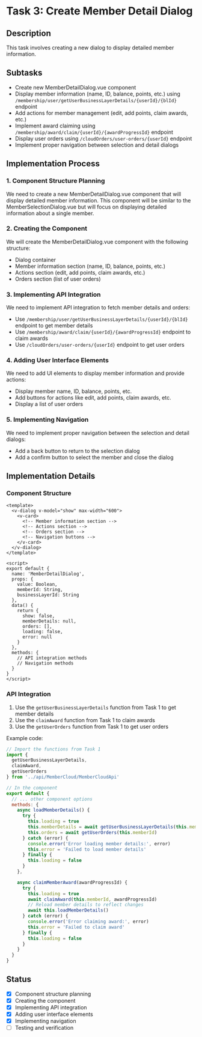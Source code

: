 # Task 3: Create Member Detail Dialog

## Description
This task involves creating a new dialog to display detailed member information.

## Subtasks
- Create new MemberDetailDialog.vue component
- Display member information (name, ID, balance, points, etc.) using `/membership/user/getUserBusinessLayerDetails/{userId}/{blId}` endpoint
- Add actions for member management (edit, add points, claim awards, etc.)
- Implement award claiming using `/membership/award/claim/{userId}/{awardProgressId}` endpoint
- Display user orders using `/cloudOrders/user-orders/{userId}` endpoint
- Implement proper navigation between selection and detail dialogs

## Implementation Process

### 1. Component Structure Planning
We need to create a new MemberDetailDialog.vue component that will display detailed member information. This component will be similar to the MemberSelectionDialog.vue but will focus on displaying detailed information about a single member.

### 2. Creating the Component
We will create the MemberDetailDialog.vue component with the following structure:
- Dialog container
- Member information section (name, ID, balance, points, etc.)
- Actions section (edit, add points, claim awards, etc.)
- Orders section (list of user orders)

### 3. Implementing API Integration
We need to implement API integration to fetch member details and orders:
- Use `/membership/user/getUserBusinessLayerDetails/{userId}/{blId}` endpoint to get member details
- Use `/membership/award/claim/{userId}/{awardProgressId}` endpoint to claim awards
- Use `/cloudOrders/user-orders/{userId}` endpoint to get user orders

### 4. Adding User Interface Elements
We need to add UI elements to display member information and provide actions:
- Display member name, ID, balance, points, etc.
- Add buttons for actions like edit, add points, claim awards, etc.
- Display a list of user orders

### 5. Implementing Navigation
We need to implement proper navigation between the selection and detail dialogs:
- Add a back button to return to the selection dialog
- Add a confirm button to select the member and close the dialog

## Implementation Details

### Component Structure
```vue
<template>
  <v-dialog v-model="show" max-width="600">
    <v-card>
      <!-- Member information section -->
      <!-- Actions section -->
      <!-- Orders section -->
      <!-- Navigation buttons -->
    </v-card>
  </v-dialog>
</template>

<script>
export default {
  name: 'MemberDetailDialog',
  props: {
    value: Boolean,
    memberId: String,
    businessLayerId: String
  },
  data() {
    return {
      show: false,
      memberDetails: null,
      orders: [],
      loading: false,
      error: null
    }
  },
  methods: {
    // API integration methods
    // Navigation methods
  }
}
</script>
```

### API Integration
1. Use the `getUserBusinessLayerDetails` function from Task 1 to get member details
2. Use the `claimAward` function from Task 1 to claim awards
3. Use the `getUserOrders` function from Task 1 to get user orders

Example code:
```javascript
// Import the functions from Task 1
import { 
  getUserBusinessLayerDetails, 
  claimAward, 
  getUserOrders 
} from '../api/MemberCloud/MemberCloudApi'

// In the component
export default {
  // ... other component options
  methods: {
    async loadMemberDetails() {
      try {
        this.loading = true
        this.memberDetails = await getUserBusinessLayerDetails(this.memberId, this.businessLayerId)
        this.orders = await getUserOrders(this.memberId)
      } catch (error) {
        console.error('Error loading member details:', error)
        this.error = 'Failed to load member details'
      } finally {
        this.loading = false
      }
    },

    async claimMemberAward(awardProgressId) {
      try {
        this.loading = true
        await claimAward(this.memberId, awardProgressId)
        // Reload member details to reflect changes
        await this.loadMemberDetails()
      } catch (error) {
        console.error('Error claiming award:', error)
        this.error = 'Failed to claim award'
      } finally {
        this.loading = false
      }
    }
  }
}
```

## Status
- [x] Component structure planning
- [x] Creating the component
- [x] Implementing API integration
- [x] Adding user interface elements
- [x] Implementing navigation
- [ ] Testing and verification
